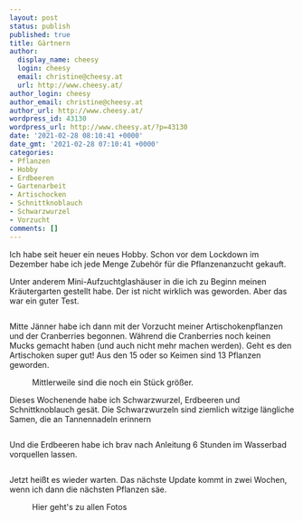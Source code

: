 ```yaml
---
layout: post
status: publish
published: true
title: Gärtnern
author:
  display_name: cheesy
  login: cheesy
  email: christine@cheesy.at
  url: http://www.cheesy.at/
author_login: cheesy
author_email: christine@cheesy.at
author_url: http://www.cheesy.at/
wordpress_id: 43130
wordpress_url: http://www.cheesy.at/?p=43130
date: '2021-02-28 08:10:41 +0000'
date_gmt: '2021-02-28 07:10:41 +0000'
categories:
- Pflanzen
- Hobby
- Erdbeeren
- Gartenarbeit
- Artischocken
- Schnittknoblauch
- Schwarzwurzel
- Vorzucht
comments: []
---
```

<!-- wp:paragraph -->
Ich habe seit heuer ein neues Hobby. Schon vor dem Lockdown im Dezember habe ich jede Menge Zubehör für die Pflanzenanzucht gekauft.
<!-- /wp:paragraph -->
<!-- wp:paragraph -->
Unter anderem Mini-Aufzuchtglashäuser in die ich zu Beginn meinen Kräutergarten gestellt habe. Der ist nicht wirklich was geworden. Aber das war ein guter Test.
<!-- /wp:paragraph -->
<!-- wp:image {"id":43115} -->
<figure class="wp-block-image"><img src="{% link _fotos/leben-in-belfast/2021-2/vorsaat/Gärtnern-001.jpg %}" alt="" class="wp-image-43115"></figure>
<!-- /wp:image -->
<!-- wp:paragraph -->
Mitte Jänner habe ich dann mit der Vorzucht meiner Artischokenpflanzen und der Cranberries begonnen. Während die Cranberries noch keinen Mucks gemacht haben (und auch nicht mehr machen werden). Geht es den Artischoken super gut! Aus den 15 oder so Keimen sind 13 Pflanzen geworden.
<!-- /wp:paragraph -->
<!-- wp:image {"id":43120} -->
<figure class="wp-block-image"><img src="{% link _fotos/leben-in-belfast/2021-2/vorsaat/Gärtnern-006.jpg %}" alt="" class="wp-image-43120"><br>
<figcaption>Mittlerweile sind die noch ein Stück größer.</figcaption>
</figure>
<!-- /wp:image -->
<!-- wp:paragraph -->
Dieses Wochenende habe ich Schwarzwurzel, Erdbeeren und Schnittknoblauch gesät.
<!-- /wp:paragraph -->
<!-- wp:paragraph -->
Die Schwarzwurzeln sind ziemlich witzige längliche Samen, die an Tannennadeln erinnern
<!-- /wp:paragraph -->
<!-- wp:image {"id":43125} -->
<figure class="wp-block-image"><img src="{% link _fotos/leben-in-belfast/2021-2/vorsaat/Gärtnern-011.jpg %}" alt="" class="wp-image-43125"></figure>
<!-- /wp:image -->
<!-- wp:paragraph -->
Und die Erdbeeren habe ich brav nach Anleitung 6 Stunden im Wasserbad vorquellen lassen.
<!-- /wp:paragraph -->
<!-- wp:image {"id":43124} -->
<figure class="wp-block-image"><img src="{% link _fotos/leben-in-belfast/2021-2/vorsaat/Gärtnern-010.jpg %}" alt="" class="wp-image-43124"></figure>
<!-- /wp:image -->
<!-- wp:paragraph -->
Jetzt heißt es wieder warten. Das nächste Update kommt in zwei Wochen, wenn ich dann die nächsten Pflanzen säe.
<!-- /wp:paragraph -->
<!-- wp:image {"id":43118,"linkDestination":"custom"} -->
<figure class="wp-block-image"><a href="{% link _fotos/leben-in-belfast/2021-2/vorsaat/index.md %}"><img src="{% link _fotos/leben-in-belfast/2021-2/vorsaat/Gärtnern-004.jpg %}" alt="" class="wp-image-43118"></a><br>
<figcaption>Hier geht's zu allen Fotos</figcaption>
</figure>
<!-- /wp:image -->
